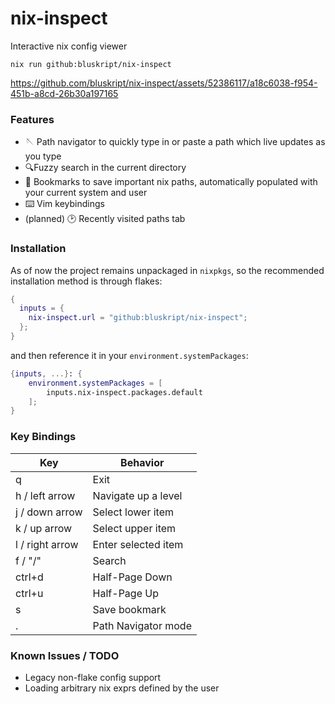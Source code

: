 # nix-inspect
Interactive nix config viewer

```
nix run github:bluskript/nix-inspect
```

https://github.com/bluskript/nix-inspect/assets/52386117/a18c6038-f954-451b-a8cd-26b30a197165

### Features
- 🪡 Path navigator to quickly type in or paste a path which live updates as you type
- 🔍Fuzzy search in the current directory
- 🔖 Bookmarks to save important nix paths, automatically populated with your current system and user
- ⌨️ Vim keybindings
- (planned) 🕑 Recently visited paths tab

### Installation
As of now the project remains unpackaged in `nixpkgs`, so the recommended installation method is through flakes:
```nix
{
  inputs = {
    nix-inspect.url = "github:bluskript/nix-inspect";
  };
}
```
and then reference it in your `environment.systemPackages`:
```nix
{inputs, ...}: {
	environment.systemPackages = [
		inputs.nix-inspect.packages.default
	];
}
```

### Key Bindings

| Key             | Behavior            |
| --------------- | ------------------- |
| q               | Exit                |
| h / left arrow  | Navigate up a level |
| j / down arrow  | Select lower item   |
| k / up arrow    | Select upper item   |
| l / right arrow | Enter selected item |
| f / "/"         | Search              |
| ctrl+d          | Half-Page Down      |
| ctrl+u          | Half-Page Up        |
| s               | Save bookmark       |
| .               | Path Navigator mode |

### Known Issues / TODO

- Legacy non-flake config support
- Loading arbitrary nix exprs defined by the user
